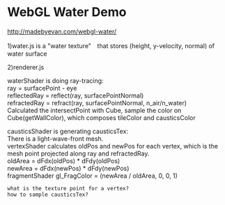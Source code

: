 # WebGL Water Demo

http://madebyevan.com/webgl-water/

1)water.js is a "water texture"　that stores (height, y-velocity, normal) of water surface

2)renderer.js 

waterShader is doing ray-tracing:\
    ray = surfacePoint - eye\
    reflectedRay = reflect(ray, surfacePointNormal)\
    refractedRay = refract(ray, surfacePointNormal, n_air/n_water)\
    Calculated the intersectPoint with Cube, sample the color on Cube(getWallColor), which composes tileColor and causticsColor
    
causticsShader is generating causticsTex:\
    There is a light-wave-front mesh.\
    vertexShader calculates oldPos and newPos for each vertex, which is the mesh point projected along ray and refractedRay.\
    oldArea = dFdx(oldPos) * dFdy(oldPos)\
    newArea = dFdx(newPos) * dFdy(newPos)\
    fragmentShader gl_FragColor = (newArea / oldArea, 0, 0, 1)
    
    what is the texture point for a vertex?
    how to sample causticsTex?
